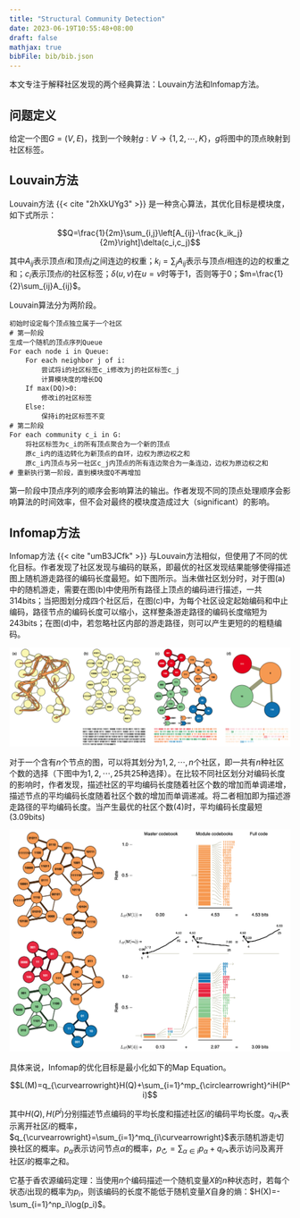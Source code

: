 ```yaml
---
title: "Structural Community Detection"
date: 2023-06-19T10:55:48+08:00
draft: false
mathjax: true
bibFile: bib/bib.json
---
```


本文专注于解释社区发现的两个经典算法：Louvain方法和Infomap方法。

## 问题定义

给定一个图$G=(V,E)$，找到一个映射$g:V\to \{1,2,\cdots,K\}$，$g$将图中的顶点映射到社区标签。

## Louvain方法

Louvain方法 {{< cite "2hXkUYg3" >}} 是一种贪心算法，其优化目标是模块度，如下式所示：

$$Q=\frac{1}{2m}\sum_{i,j}\left[A_{ij}-\frac{k_ik_j}{2m}\right]\delta(c_i,c_j)$$

其中$A_{ij}$表示顶点$i$和顶点$j$之间连边的权重；$k_i=\sum_jA_{ij}$表示与顶点$i$相连的边的权重之和；$c_i$表示顶点$i$的社区标签；$\delta(u,v)$在$u=v$时等于1，否则等于0；$m=\frac{1}{2}\sum_{ij}A_{ij}$。

Louvain算法分为两阶段。
```
初始时设定每个顶点独立属于一个社区
# 第一阶段
生成一个随机的顶点序列Queue
For each node i in Queue:
    For each neighbor j of i:
        尝试将i的社区标签c_i修改为j的社区标签c_j
        计算模块度的增长DQ
    If max(DQ)>0:
        修改i的社区标签
    Else:
        保持i的社区标签不变
# 第二阶段
For each community c_i in G:
    将社区标签为c_i的所有顶点聚合为一个新的顶点
    原c_i内的连边转化为新顶点的自环，边权为原边权之和
    原c_i内顶点与另一社区c_j内顶点的所有连边聚合为一条连边，边权为原边权之和
# 重新执行第一阶段，直到模块度Q不再增加
```

第一阶段中顶点序列的顺序会影响算法的输出。作者发现不同的顶点处理顺序会影响算法的时间效率，但不会对最终的模块度造成过大（significant）的影响。

## Infomap方法

Infomap方法 {{< cite "umB3JCfk" >}} 与Louvain方法相似，但使用了不同的优化目标。作者发现了社区发现与编码的联系，即最优的社区发现结果能够使得描述图上随机游走路径的编码长度最短。如下图所示。当未做社区划分时，对于图(a)中的随机游走，需要在图(b)中使用所有路径上顶点的编码进行描述，一共$314$bits；当把图划分成四个社区后，在图(c)中，为每个社区设定起始编码和中止编码，路径节点的编码长度可以缩小，这样整条游走路径的编码长度缩短为$243$bits；在图(d)中，若忽略社区内部的游走路径，则可以产生更短的的粗糙编码。

<img src="https://raw.githubusercontent.com/yliuhz/blogs/master/content/posts/iShot_2023-06-20_10.36.17.png" />

对于一个含有$n$个节点的图，可以将其划分为$1,2,\cdots,n$个社区，即一共有$n$种社区个数的选择（下图中为$1,2,\cdots,25$共25种选择）。在比较不同社区划分对编码长度的影响时，作者发现，描述社区的平均编码长度随着社区个数的增加而单调递增，描述节点的平均编码长度随着社区个数的增加而单调递减。将二者相加即为描述游走路径的平均编码长度。当产生最优的社区个数($4$)时，平均编码长度最短($3.09$bits)

<img src="https://raw.githubusercontent.com/yliuhz/blogs/master/content/posts/iShot_2023-06-20_10.36.29.png" />

具体来说，Infomap的优化目标是最小化如下的Map Equation。

$$L(M)=q_{\curvearrowright}H(Q)+\sum_{i=1}^mp_{\circlearrowright}^iH(P^i)$$

其中$H(Q),H(P^i)$分别描述节点编码的平均长度和描述社区$i$的编码平均长度。$q_{i\curvearrowright}$表示离开社区$i$的概率，$q_{\curvearrowright}=\sum_{i=1}^mq_{i\curvearrowright}$表示随机游走切换社区的概率。$p_{\alpha}$表示访问节点$\alpha$的概率，$p_{\circlearrowright}=\sum_{\alpha\in i}p_{\alpha}+q_{i\curvearrowright}$表示访问及离开社区$i$的概率之和。


它基于香农源编码定理：当使用$n$个编码描述一个随机变量$X$的$n$种状态时，若每个状态$i$出现的概率为$p_i$，则该编码的长度不能低于随机变量$X$自身的熵：$H(X)=-\sum_{i=1}^np_i\log(p_i)$。
